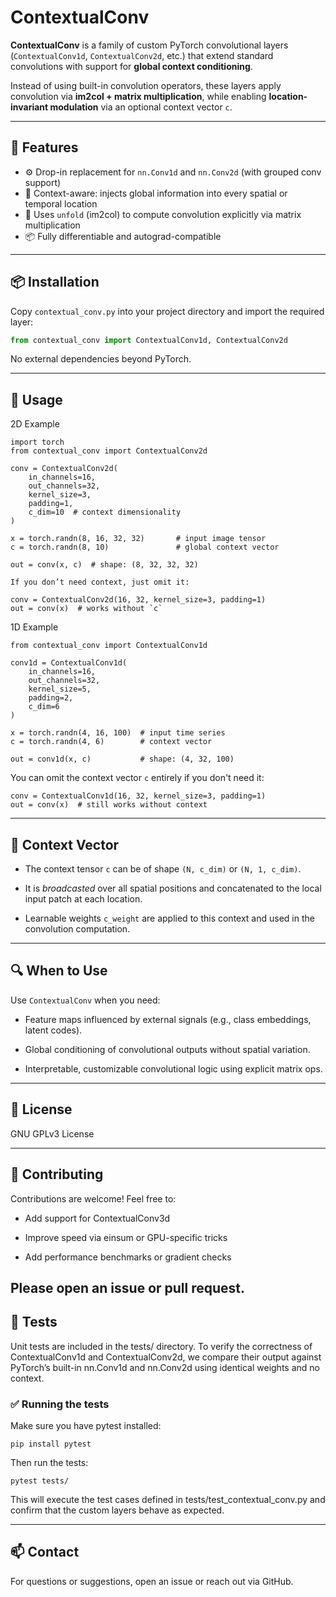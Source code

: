 # ContextualConv

**ContextualConv** is a family of custom PyTorch convolutional layers (`ContextualConv1d`, `ContextualConv2d`, etc.) that extend standard convolutions with support for **global context conditioning**.

Instead of using built-in convolution operators, these layers apply convolution via **im2col + matrix multiplication**, while enabling **location-invariant modulation** via an optional context vector `c`.

---

## 🔧 Features

- ⚙️ Drop-in replacement for `nn.Conv1d` and `nn.Conv2d` (with grouped conv support)
- 🧠 Context-aware: injects global information into every spatial or temporal location
- 🧱 Uses `unfold` (im2col) to compute convolution explicitly via matrix multiplication
- 📦 Fully differentiable and autograd-compatible

---

## 📦 Installation

Copy `contextual_conv.py` into your project directory and import the required layer:

```python
from contextual_conv import ContextualConv1d, ContextualConv2d
```

No external dependencies beyond PyTorch.

---

## 🚀 Usage
2D Example
```
import torch
from contextual_conv import ContextualConv2d

conv = ContextualConv2d(
    in_channels=16,
    out_channels=32,
    kernel_size=3,
    padding=1,
    c_dim=10  # context dimensionality
)

x = torch.randn(8, 16, 32, 32)       # input image tensor
c = torch.randn(8, 10)               # global context vector

out = conv(x, c)  # shape: (8, 32, 32, 32)

If you don’t need context, just omit it:

conv = ContextualConv2d(16, 32, kernel_size=3, padding=1)
out = conv(x)  # works without `c`
```

1D Example
```
from contextual_conv import ContextualConv1d

conv1d = ContextualConv1d(
    in_channels=16,
    out_channels=32,
    kernel_size=5,
    padding=2,
    c_dim=6
)

x = torch.randn(4, 16, 100)  # input time series
c = torch.randn(4, 6)        # context vector

out = conv1d(x, c)           # shape: (4, 32, 100)
```

You can omit the context vector `c` entirely if you don't need it:
```
conv = ContextualConv1d(16, 32, kernel_size=3, padding=1)
out = conv(x)  # still works without context
```

---

## 📐 Context Vector

- The context tensor `c` can be of shape `(N, c_dim)` or `(N, 1, c_dim)`.

- It is *broadcasted* over all spatial positions and concatenated to the local input patch at each location.

- Learnable weights `c_weight` are applied to this context and used in the convolution computation.

---

## 🔍 When to Use

Use `ContextualConv` when you need:

- Feature maps influenced by external signals (e.g., class embeddings, latent codes).

- Global conditioning of convolutional outputs without spatial variation.

- Interpretable, customizable convolutional logic using explicit matrix ops.

---

## 📄 License

GNU GPLv3 License

---

## 🤝 Contributing

Contributions are welcome! Feel free to:

- Add support for ContextualConv3d

- Improve speed via einsum or GPU-specific tricks

- Add performance benchmarks or gradient checks

Please open an issue or pull request.
---

## 🧪 Tests

Unit tests are included in the tests/ directory. To verify the correctness of ContextualConv1d and ContextualConv2d, we compare their output against PyTorch’s built-in nn.Conv1d and nn.Conv2d using identical weights and no context.

### ✅ Running the tests

Make sure you have pytest installed:
```
pip install pytest
```
Then run the tests:
```
pytest tests/
```
This will execute the test cases defined in tests/test_contextual_conv.py and confirm that the custom layers behave as expected.

---

## 📫 Contact

For questions or suggestions, open an issue or reach out via GitHub.
